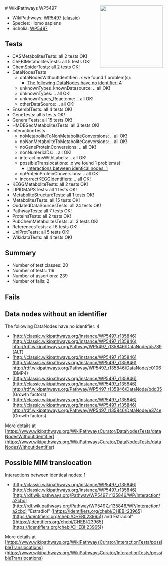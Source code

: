 <img style="float: right; width: 200px" src="https://upload.wikimedia.org/wikipedia/commons/thumb/8/83/Wplogo_with_text_500.png/640px-Wplogo_with_text_500.png" />
# WikiPathways WP5497

* WikiPathways: [WP5497](https://wikipathways.org/pathways/WP5497) ([classic](https://classic.wikipathways.org/instance/WP5497))
* Species: Homo sapiens
* Scholia: [WP5497](https://scholia.toolforge.org/wikipathways/WP5497)
## Tests
* CASMetabolitesTests: all 2 tests OK!
* ChEBIMetabolitesTests: all 5 tests OK!
* ChemSpiderTests: all 2 tests OK!
* DataNodesTests
    * dataNodesWithoutIdentifier: .x we found 1 problem(s):
        * [The following DataNodes have no identifier: 4](#d2d32fa3)
    * unknownTypes_knownDatasource: .. all OK!
    * unknownTypes: .. all OK!
    * unknownTypes_Reactome: .. all OK!
    * otherDataSource: .. all OK!
* EnsemblTests: all 4 tests OK!
* GeneTests: all 5 tests OK!
* GeneralTests: all 15 tests OK!
* HMDBSecMetabolitesTests: all 3 tests OK!
* InteractionTests
    * noMetaboliteToNonMetaboliteConversions: .. all OK!
    * noNonMetaboliteToMetaboliteConversions: .. all OK!
    * noGeneProteinConversions: .. all OK!
    * nonNumericIDs: .. all OK!
    * interactionsWithLabels: .. all OK!
    * possibleTranslocations: .x we found 1 problem(s):
        * [Interactions between identical nodes: 1](#1c118206)
    * noProteinProteinConversions: .. all OK!
    * incorrectKEGGIdentifiers: .. all OK!
* KEGGMetaboliteTests: all 2 tests OK!
* LIPIDMAPSTests: all 1 tests OK!
* MetaboliteStructureTests: all 1 tests OK!
* MetabolitesTests: all 15 tests OK!
* OudatedDataSourcesTests: all 24 tests OK!
* PathwayTests: all 7 tests OK!
* ProteinsTests: all 2 tests OK!
* PubChemMetabolitesTests: all 3 tests OK!
* ReferencesTests: all 6 tests OK!
* UniProtTests: all 5 tests OK!
* WikidataTests: all 4 tests OK!


## Summary

* Number of test classes: 20
* Number of tests: 119
* Number of assertions: 239
* Number of fails: 2

## Fails

<a name="d2d32fa3" />

## Data nodes without an identifier

The following DataNodes have no identifier: 4

* [http://classic.wikipathways.org/instance/WP5497_r135846](http://classic.wikipathways.org/instance/WP5497_r135846) http://rdf.wikipathways.org/Pathway/WP5497_r135846/DataNode/b5789 (ALT)
* [http://classic.wikipathways.org/instance/WP5497_r135846](http://classic.wikipathways.org/instance/WP5497_r135846) http://rdf.wikipathways.org/Pathway/WP5497_r135846/DataNode/c0106 (BMP4)
* [http://classic.wikipathways.org/instance/WP5497_r135846](http://classic.wikipathways.org/instance/WP5497_r135846) http://rdf.wikipathways.org/Pathway/WP5497_r135846/DataNode/bdd35 (Growth factors)
* [http://classic.wikipathways.org/instance/WP5497_r135846](http://classic.wikipathways.org/instance/WP5497_r135846) http://rdf.wikipathways.org/Pathway/WP5497_r135846/DataNode/e374e (Growth factors)


More details at [https://www.wikipathways.org/WikiPathwaysCurator/DataNodesTests/dataNodesWithoutIdentifier](https://www.wikipathways.org/WikiPathwaysCurator/DataNodesTests/dataNodesWithoutIdentifier)

<a name="1c118206" />

## Possible MIM translocation

Interactions between identical nodes: 1

* [http://classic.wikipathways.org/instance/WP5497_r135846](http://classic.wikipathways.org/instance/WP5497_r135846) [http://rdf.wikipathways.org/Pathway/WP5497_r135846/WP/Interaction/a2cbc](http://rdf.wikipathways.org/Pathway/WP5497_r135846/WP/Interaction/a2cbc) "Estradiol" ([https://identifiers.org/chebi/CHEBI:23965](https://identifiers.org/chebi/CHEBI:23965)) and 
Estradiol" ([https://identifiers.org/chebi/CHEBI:23965](https://identifiers.org/chebi/CHEBI:23965))


More details at [https://www.wikipathways.org/WikiPathwaysCurator/InteractionTests/possibleTranslocations](https://www.wikipathways.org/WikiPathwaysCurator/InteractionTests/possibleTranslocations)

